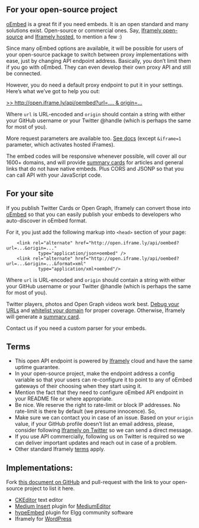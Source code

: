 ## For your open-source project

[oEmbed](http://oembed.com) is a great fit if you need embeds. It is an open standard and many solutions exist. Open-source or commercial ones. Say, [Iframely open-source](https://github.com/itteco/iframely) and [Iframely hosted](https://iframely.com), to mention a few :)

Since many oEmbed options are available, it will be possible for users of your open-source package to switch between proxy implementations with ease, just by changing API endpoint address. Basically, you don’t limit them if you go with oEmbed. They can even develop their own proxy API and still be connected. 

However, you do need a default proxy endpoint to put it in your settings. Here’s what we’ve got to help you out:

[>> http://open.iframe.ly/api/oembed?url=…. & origin=…](http://open.iframe.ly/api/oembed?url=http://vimeo.com/62092214&origin=)

Where `url` is URL-encoded and `origin` should contain a string with either your GitHub username or your Twitter @handle (which is perhaps the same for most of you).  

More request parameters are available too. [See docs](https://iframely.com/docs) (except `&iframe=1` parameter, which activates hosted iFrames).

The embed codes will be responsive whenever possible, will cover all our 1600+ domains, and will provide [summary cards](https://iframely.com/docs/widgets) for  articles and general links that do not have native embeds. Plus CORS and JSONP so that you can call API with your JavaScript code. 

## For your site

If you publish Twitter Cards or Open Graph, Iframely can convert those into [oEmbed](http://oembed.com) so that you can easily publish your embeds to developers who auto-discover  in oEmbed format.

For it, you just add the following markup into `<head>` section of your page:

		<link rel="alternate" href="http://open.iframe.ly/api/oembed?url=...&origin=..." 
				type="application/json+oembed" />
		<link rel="alternate" href="http://open.iframe.ly/api/oembed?url=...&origin=...&format=xml"
				type="application/xml+oembed"/>

Where `url` is URL-encoded and `origin` should contain a string with either your GitHub username or your Twitter @handle (which is perhaps the same for most of you).

Twitter players, photos and Open Graph videos work best. [Debug your URLs](http://iframely.com/domain) and [whitelist your domain](https://iframely.com/qa/request) for proper coverage. Otherwise, Iframely will generate a [summary card](https://iframely.com/docs/widgets). 

Contact us if you need a custom parser for your embeds.


## Terms

* This open API endpoint is powered by [Iframely](https://iframely.com) cloud and have the same uptime guarantee. 
* In your open-source project, make the endpoint address a config variable so that your users can re-configure it to point to any of oEmbed gateways of their choosing when they start using it.
* Mention the fact that they need to configure oEmbed API endpoint in your README file or where appropriate. 
* Be nice. We reserve the right to rate-limit or block IP addresses. No rate-limit is there by default (we presume innocence). So, 
* Make sure we can contact you in case of an issue. Based on your `origin` value, if your GitHub profile doesn’t list an email address, please, consider following [Iframely on Twitter](https://twitter.com/iframely) so we can send a direct message. 
* If you use API commercially, following us on Twitter is required so we can deliver important updates and reach out in case of a problem.
* Other standard Iframely [terms](https://iframely.com/terms) apply.


## Implementations:

Fork [this document on GitHub](https://github.com/itteco/oembed-api) and pull-request with the link to your open-source project to list it here.


* [CKEditor](https://github.com/ckeditor/ckeditor-dev) text editor 
* [Medium Insert](https://github.com/orthes/medium-editor-insert-plugin) plugin for [MediumEditor](https://github.com/daviferreira/medium-editor)
* [hypeEmbed](https://github.com/hypeJunction/hypeEmbed) plugin for Elgg community software
* Iframely for [WordPress](https://wordpress.org/plugins/iframely)